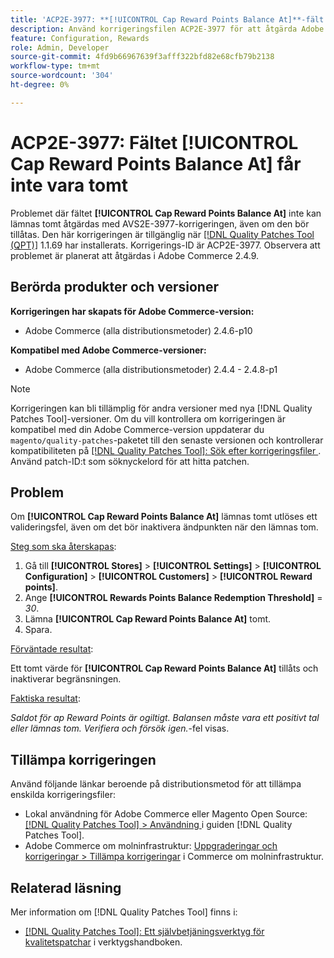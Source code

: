 ```yaml
---
title: 'ACP2E-3977: **[!UICONTROL Cap Reward Points Balance At]**-fält får inte vara tomt'
description: Använd korrigeringsfilen ACP2E-3977 för att åtgärda Adobe Commerce-problemet där fältet **[!UICONTROL Cap Reward Points Balance At]** inte kunde lämnas tomt när fältet **[!UICONTROL Rewards Points Balance Redemption Threshold]** angavs, vilket orsakade ett valideringsfel.
feature: Configuration, Rewards
role: Admin, Developer
source-git-commit: 4fd9b66967639f3afff322bfd82e68cfb79b2138
workflow-type: tm+mt
source-wordcount: '304'
ht-degree: 0%

---
```



# ACP2E-3977: Fältet **[!UICONTROL Cap Reward Points Balance At]** får inte vara tomt

Problemet där fältet **[!UICONTROL Cap Reward Points Balance At]** inte kan lämnas tomt åtgärdas med AVS2E-3977-korrigeringen, även om den bör tillåtas. Den här korrigeringen är tillgänglig när [[!DNL Quality Patches Tool (QPT)]](/help/tools/quality-patches-tool/quality-patches-tool-to-self-serve-quality-patches.md) 1.1.69 har installerats. Korrigerings-ID är ACP2E-3977. Observera att problemet är planerat att åtgärdas i Adobe Commerce 2.4.9.

## Berörda produkter och versioner

**Korrigeringen har skapats för Adobe Commerce-version:**

* Adobe Commerce (alla distributionsmetoder) 2.4.6-p10

**Kompatibel med Adobe Commerce-versioner:**

* Adobe Commerce (alla distributionsmetoder) 2.4.4 - 2.4.8-p1

>[!NOTE]
>
>Korrigeringen kan bli tillämplig för andra versioner med nya [!DNL Quality Patches Tool]-versioner. Om du vill kontrollera om korrigeringen är kompatibel med din Adobe Commerce-version uppdaterar du `magento/quality-patches`-paketet till den senaste versionen och kontrollerar kompatibiliteten på [[!DNL Quality Patches Tool]: Sök efter korrigeringsfiler ](https://experienceleague.adobe.com/tools/commerce-quality-patches/index.html). Använd patch-ID:t som söknyckelord för att hitta patchen.

## Problem

Om **[!UICONTROL Cap Reward Points Balance At]** lämnas tomt utlöses ett valideringsfel, även om det bör inaktivera ändpunkten när den lämnas tom.

<u>Steg som ska återskapas</u>:

1. Gå till **[!UICONTROL Stores]** > **[!UICONTROL Settings]** > **[!UICONTROL Configuration]** > **[!UICONTROL Customers]** > **[!UICONTROL Reward points]**.
1. Ange **[!UICONTROL Rewards Points Balance Redemption Threshold]** = *30*.
1. Lämna **[!UICONTROL Cap Reward Points Balance At]** tomt.
1. Spara.

<u>Förväntade resultat</u>:

Ett tomt värde för **[!UICONTROL Cap Reward Points Balance At]** tillåts och inaktiverar begränsningen.

<u>Faktiska resultat</u>:

*Saldot för ap Reward Points är ogiltigt. Balansen måste vara ett positivt tal eller lämnas tom. Verifiera och försök igen.*-fel visas.

## Tillämpa korrigeringen

Använd följande länkar beroende på distributionsmetod för att tillämpa enskilda korrigeringsfiler:

* Lokal användning för Adobe Commerce eller Magento Open Source: [[!DNL Quality Patches Tool] > Användning ](/help/tools/quality-patches-tool/usage.md) i guiden [!DNL Quality Patches Tool].
* Adobe Commerce om molninfrastruktur: [Uppgraderingar och korrigeringar > Tillämpa korrigeringar](https://experienceleague.adobe.com/docs/commerce-cloud-service/user-guide/develop/upgrade/apply-patches.html) i Commerce om molninfrastruktur.

## Relaterad läsning

Mer information om [!DNL Quality Patches Tool] finns i:

* [[!DNL Quality Patches Tool]: Ett självbetjäningsverktyg för kvalitetspatchar](/help/tools/quality-patches-tool/quality-patches-tool-to-self-serve-quality-patches.md) i verktygshandboken.

